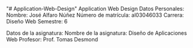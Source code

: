 "# Application-Web-Design" 
Application Web Design
Datos Personales:
Nombre: José Alfaro Núñez
Número de matrícula: al03046033
Carrera: Diseño Web
Semestre: 6

Datos de la asignatura:
Nombre de la asignatura: Diseño de Aplicaciones Web
Profesor: Prof. Tomas Desmond
